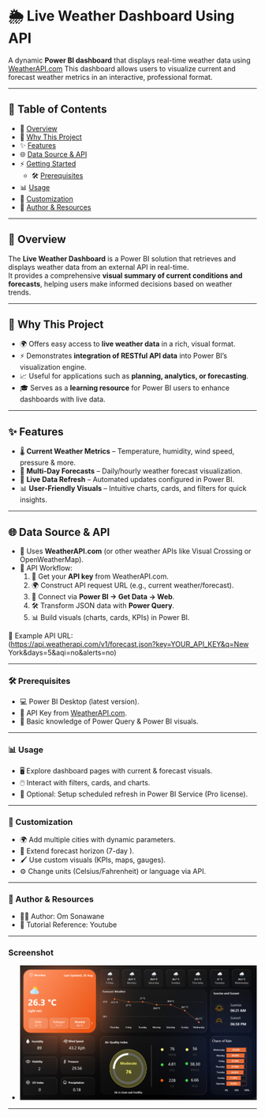 # 🌦️ Live Weather Dashboard Using API  

A dynamic **Power BI dashboard** that displays real-time weather data using [WeatherAPI.com](https://www.weatherapi.com) This dashboard allows users to visualize current and forecast weather metrics in an interactive, professional format.  

---

## 📑 Table of Contents
- 🔎 [Overview](#overview)    
- 🎯 [Why This Project](#why-this-project)  
- ✨ [Features](#features)  
- 🌐 [Data Source & API](#data-source--api)   
- ⚡ [Getting Started](#getting-started)   
  - 🛠️ [Prerequisites](#prerequisites)   
- 📊 [Usage](#usage)  
- 🎨 [Customization](#customization)
- 👤 [Author & Resources](#author--resources) 



---

## 🔎 Overview  

The **Live Weather Dashboard** is a Power BI solution that retrieves and displays weather data from an external API in real-time.  
It provides a comprehensive **visual summary of current conditions and forecasts**, helping users make informed decisions based on weather trends.  

---

## 🎯 Why This Project  

- 🌍 Offers easy access to **live weather data** in a rich, visual format.  
- ⚡ Demonstrates **integration of RESTful API data** into Power BI’s visualization engine.  
- 📈 Useful for applications such as **planning, analytics, or forecasting**.  
- 🎓 Serves as a **learning resource** for Power BI users to enhance dashboards with live data.  

---

## ✨ Features  

- 🌡️ **Current Weather Metrics** – Temperature, humidity, wind speed, pressure & more.  
- 📅 **Multi-Day Forecasts** – Daily/hourly weather forecast visualization.  
- 🔄 **Live Data Refresh** – Automated updates configured in Power BI.  
- 📊 **User-Friendly Visuals** – Intuitive charts, cards, and filters for quick insights.  

---

## 🌐 Data Source & API  

- 🔑 Uses **WeatherAPI.com** (or other weather APIs like Visual Crossing or OpenWeatherMap).  
- 📡 API Workflow:  
  1. 🔑 Get your **API key** from WeatherAPI.com.  
  2. 🌍 Construct API request URL (e.g., current weather/forecast).  
  3. 🔗 Connect via **Power BI → Get Data → Web**.  
  4. 🛠️ Transform JSON data with **Power Query**.  
  5. 📊 Build visuals (charts, cards, KPIs) in Power BI.  

📌 Example API URL:  
(https://api.weatherapi.com/v1/forecast.json?key=YOUR_API_KEY&q=New York&days=5&aqi=no&alerts=no)

---

### 🛠️ Prerequisites  
- 💻 Power BI Desktop (latest version).  
- 🔑 API Key from [WeatherAPI.com](https://www.weatherapi.com).  
- 📘 Basic knowledge of Power Query & Power BI visuals.

---

### 📊 Usage
- 🖥️ Explore dashboard pages with current & forecast visuals.
- 🖱️ Interact with filters, cards, and charts.
- 📅 Optional: Setup scheduled refresh in Power BI Service (Pro license). 

---

### 🎨 Customization
- 🌍 Add multiple cities with dynamic parameters.
- 📅 Extend forecast horizon (7-day ).
- 🖌️ Use custom visuals (KPIs, maps, gauges).
- ⚙️ Change units (Celsius/Fahrenheit) or language via API.

---

### 👤 Author & Resources
- 👨‍💻 Author: Om Sonawane
- 📖 Tutorial Reference: Youtube

---

### Screenshot

  - ![Alt text](https://github.com/OmSonawane-360/PowerBi-Dashboard-With-Weather-API/blob/main/WeatherAPI_Dashboard.png)


---
